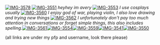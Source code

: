 <a href="https://ibb.co/VJvdRvb"><img src="https://i.ibb.co/PF5RK5J/IMG-3578.png" alt="IMG-3578" border="0"></a>
<a href="https://imgbb.com/"><img src="https://i.ibb.co/vJhhqkz/IMG-3551.gif" alt="IMG-3551" border="0"></a> *heyhey im avery*
<a href="https://imgbb.com/"><img src="https://i.ibb.co/4jMwfRB/IMG-3553.gif" alt="IMG-3553" border="0"></a> *I use cosplays usually* <a href="https://imgbb.com/"><img src="https://i.ibb.co/CnRRbxW/IMG-3560.gif" alt="IMG-3560" border="0"></a> *I enjoy god of war, playing violin, I also love drawing and trying new things* <a href="https://imgbb.com/"><img src="https://i.ibb.co/4PDZsc5/IMG-3562.gif" alt="IMG-3562" border="0"></a> *I unfortunately don't pay too much attention in conversations or forget simple things, this also includes spelling.*<a href="https://imgbb.com/"><img src="https://i.ibb.co/vDSfTJV/IMG-3561.gif" alt="IMG-3561" border="0"></a><a href="https://imgbb.com/"><img src="https://i.ibb.co/3YXWb0c/IMG-3554.gif" alt="IMG-3554" border="0"></a><a href="https://imgbb.com/"><a href="https://imgbb.com/"><img src="https://i.ibb.co/6tvNC90/IMG-3559.gif" alt="IMG-3559" border="0"></a><a href="https://imgbb.com/"><img src="https://i.ibb.co/3pf3bX1/IMG-3541.gif" alt="IMG-3541" border="0"></a><a href="https://imgbb.com/"><img src="https://i.ibb.co/GPF2Cmh/IMG-3550.gif" alt="IMG-3550" border="0"></a> 

(all links are under my pfp and username, look there please)
